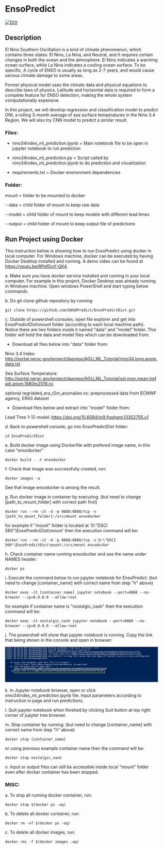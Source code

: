 # EnsoPredict

[![DOI](https://zenodo.org/badge/DOI/10.5281/zenodo.4301060.svg)](https://doi.org/10.5281/zenodo.4301060)

## Description

El Nino Southern Oscillation is a kind of climate phenomenon, which contains three states: El Nino, La Nina, and Neutral, and it requires certain changes in both the ocean and the atmosphere. El Nino indicates a warming ocean surface, while La Nina indicates a cooling ocean surface. To be specific, A cycle of ENSO is usually as long as 2-7 years, and would cause serious climate damage to some areas.

Former physical model uses the climate data and physical equations to describe laws of physics. Latitude and horizontal data is required to form a complete feature for ENSO detection, making the whole system computationally expensive.

In this project, we will develop regression and classification model to predict ONI, a rolling 3-month average of sea surface temperatures in the Nino 3.4 Region. We will also try CNN model to predict a similar result.




### Files:

- nino34index_ml_prediction.ipynb = Main notebook file to be open in jupyter notebook to run prediction

- nino34index_ml_prediction.py = Script called by nino34index_ml_prediction.ipynb to do prediction and visualization

- requirements.txt = Docker environment dependencies




### Folder: 

mount = folder to be mounted to docker

--data = child folder of mount to keep raw data

--model = child folder of mount to keep models with different lead times

--output = child folder of mount to keep output file of predictions




## Run Project using Docker

This instruction below is showing how to run EnsoPredict using docker in local computer. For Windows machine, docker can be executed by having Docker Desktop installed and running. A demo video can be found at <a href="https://youtu.be/RPdfDuY-QKA">https://youtu.be/RPdfDuY-QKA</a>


a. Make sure you have docker service installed and running in your local computer. For example in this project, Docker Desktop was already running in Windows machine. Open windows PowerShell and start typing below commands.


b. Do git clone github repository by running: 

```
git clone https://github.com/ENSOPredict/EnsoPredictDist.git
```


c. Outside of powershell consoles, open file explorer and get into EnsoPredictDist\mount folder (according to each local machine path). Notice there are two folders inside it named "data" and "model" folder. This folder will hold the data and model files which can be downloaded from:

- Download all files below into "data" folder from: 

Nino 3.4 Index: http://portal.nersc.gov/project/dasrepo/AGU_ML_Tutorial/nino34.long.anom.data.txt

Sea Surface Temperature: http://portal.nersc.gov/project/dasrepo/AGU_ML_Tutorial/sst.mon.mean.trefadj.anom.1880to2018.nc

optional regridded_era_t2m_anomalies.nc: preprocessed data from ECMWF agency, ERA5 dataset

- Download files below and extract into "model" folder from: 

Lead Time 1-12 model: https://doi.org/10.6084/m9.figshare.13302755.v1


d. Back to powershell console, go into EnsoPredictDist folder:

```
cd EnsoPredictDist
```


e. Build docker image using Dockerfile with prefered image name, in this case "ensodocker"

```
docker build . -t ensodocker
```


f. Check that image was successfully created, run:
 
```
docker images -a
``` 

See that image ensodocker is among the result.


g. Run docker image in container by executing: (but need to change [path_to_mount_folder] with correct path first)

```
docker run --rm -it -d -p 8888:8888/tcp -v [path_to_mount_folder]:/src/mount ensodocker
```

for example if "mount" folder is located at 'D:\"DSCI 560"\EnsoPredictDist\mount' then the execution command will be:

```
docker run --rm -it -d -p 8888:8888/tcp -v D:\"DSCI 560"\EnsoPredictDist\mount:/src/mount ensodocker
```


h. Check container name running ensodocker and see the name under NAMES header:

```
docker ps
```


i. Execute the command below to run jupyter notebook for EnsoPredict: (but need to change [container_name] with correct name from step "h" above)

```
docker exec -it [container_name] jupyter notebook --port=8888 --no-browser --ip=0.0.0.0 --allow-root
```

for example if container name is "nostalgic_nash" then the execution command will be:

```
docker exec -it nostalgic_nash jupyter notebook --port=8888 --no-browser --ip=0.0.0.0 --allow-root
```


j. The powershell will show that jupyter notebook is running. Copy the link that being shown in the console and open in browser:

<img src="jupyter.jpg"/>


k. In Jupyter notebook browser, open or click nino34index_ml_prediction.ipynb file. Input parameters according to instruction in page and run predictions.


l. Quit jupyter notebook when finished by clicking Quit button at top right corner of jupyter tree browser.


m. Stop container by running: (but need to change [container_name] with correct name from step "h" above)

```
docker stop [container_name]
```

or using previous example container name then the command will be:

```
docker stop nostalgic_nash
```


n. Input or output files can still be accessible inside local "mount" folder even after docker container has been stopped.


### MISC:

a. To stop all running docker container, run:

```
docker stop $(docker ps -aq)
```

b. To delete all docker container, run:

```
docker rm -vf $(docker ps -aq)
```

c. To delete all docker images, run:

```
docker rmi -f $(docker images -aq)
```
